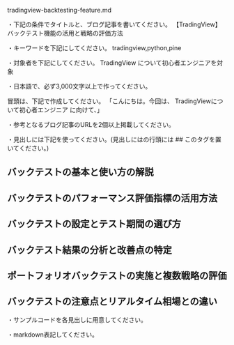 tradingview-backtesting-feature.md

・下記の条件でタイトルと、ブログ記事を書いてください。
【TradingView】バックテスト機能の活用と戦略の評価方法

・キーワードを下記にしてください。
tradingview,python,pine

・対象者を下記にしてください。
  TradingView について初心者エンジニアを対象


・日本語で、必ず3,000文字以上で作ってください。

冒頭は、下記で作成してください。
「こんにちは。今回は、
TradingViewについて初心者エンジニア
に向けて、」

・参考となるブログ記事のURLを2個以上掲載してください。

・見出しには下記を使ってください。(見出しにはの行頭には ## このタグを置いてください。)
## バックテストの基本と使い方の解説
## バックテストのパフォーマンス評価指標の活用方法
## バックテストの設定とテスト期間の選び方
## バックテスト結果の分析と改善点の特定
## ポートフォリオバックテストの実施と複数戦略の評価
## バックテストの注意点とリアルタイム相場との違い

・サンプルコードを各見出しに用意してください。

・markdown表記してください。

